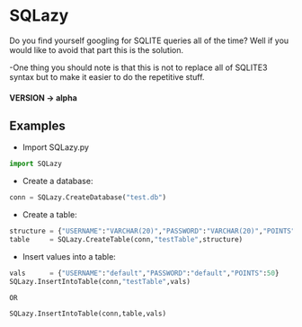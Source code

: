 # SQLazy
Do you find yourself googling for SQLITE queries all of the time? Well if you would like to avoid that part this is the solution.

-One thing you should note is that this is not to replace all of SQLITE3 syntax but to make it easier to do the repetitive stuff.

#### VERSION -> alpha 


## Examples

- Import SQLazy.py
```python
import SQLazy
```

- Create a database:
```python
conn = SQLazy.CreateDatabase("test.db")
```
- Create a table:
```python
structure = {"USERNAME":"VARCHAR(20)","PASSWORD":"VARCHAR(20)","POINTS":"INTEGER"}
table     = SQLazy.CreateTable(conn,"testTable",structure)

```
- Insert values into a table:
```python
vals      = {"USERNAME":"default","PASSWORD":"default","POINTS":50}
SQLazy.InsertIntoTable(conn,"testTable",vals)

OR

SQLazy.InsertIntoTable(conn,table,vals)
```

